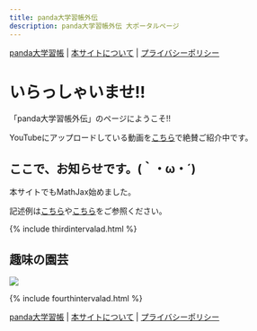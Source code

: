 ```yaml
---
title: panda大学習帳外伝
description: panda大学習帳外伝 大ポータルページ
---
```

[panda大学習帳](https://pandanote.info/) \| [本サイトについて](https://sidestory.pandanote.info/about/) \| [プライバシーポリシー](https://pandanote.info/?page_id=69)

# いらっしゃいませ!!
「panda大学習帳外伝」のページにようこそ!!

YouTubeにアップロードしている動画を[こちら](https://sidestory.pandanote.info.youtube.html)で絶賛ご紹介中です。
## ここで、お知らせです。(｀・ω・´)
本サイトでもMathJax始めました。

記述例は[こちら](https://sidestory.pandanote.info/3657bis.html)や[こちら](https://sidestory.pandanote.info/3810bis.html)をご参照ください。

{% include thirdintervalad.html %}

## 趣味の園芸

<img src="https://grass-graph.moshimo.works/images/pandanote-info.png">

{% include fourthintervalad.html %}

[panda大学習帳](https://pandanote.info/) \| [本サイトについて](https://sidestory.pandanote.info/about/) \| [プライバシーポリシー](https://pandanote.info/?page_id=69)
